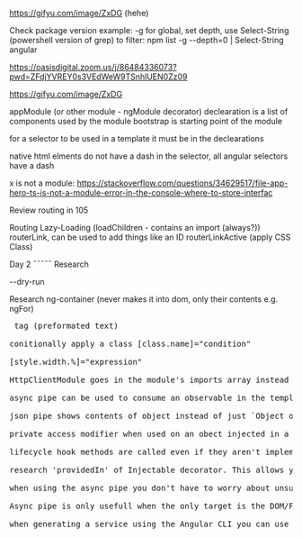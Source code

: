 https://gifyu.com/image/ZxDG (hehe)

Check package version example:
-g for global, set depth, use Select-String (powershell version of grep) to filter:
npm list -g --depth=0 | Select-String angular

https://oasisdigital.zoom.us/j/86484336073?pwd=ZFdjYVREY0s3VEdWeW9TSnhlUEN0Zz09

https://gifyu.com/image/ZxDG

appModule (or other module - ngModule decorator)
declearation is a list of components used by the module
bootstrap is starting point of the module

for a selector to be used in a template it must be in the declearations

native html elments do not have a dash in the selector, all angular selectors have a dash 

x is not a module:
https://stackoverflow.com/questions/34629517/file-app-hero-ts-is-not-a-module-error-in-the-console-where-to-store-interfac

Review routing in 105

Routing
Lazy-Loading (loadChildren - contains an import (always?))
routerLink, can be used to add things like an ID
routerLinkActive (apply CSS Class)

Day 2
¯¯¯¯¯
Research <router-outlet></router-outlet>

--dry-run

Research ng-container (never makes it into dom, only their contents e.g. ngFor)

<pre> tag (preformated text)

conitionally apply a class [class.name]="condition"

[style.width.%]="expression"

HttpClientModule goes in the module's imports array instead of the providers array

async pipe can be used to consume an observable in the template instead of subscribing in the TS

json pipe shows contents of object instead of just `Object object`

private access modifier when used on an obect injected in a component constructor is the same as creating a private field and allows the object to be used outside of the constructor.

lifecycle hook methods are called even if they aren't implemented!

research 'providedIn' of Injectable decorator. This allows you to skip listing the injectable (maybe a service) in the module's 'providers' array.

when using the async pipe you don't have to worry about unsubscribing since this will happen automatically as soon as the element consuming the observable is destroyed or removed from the DOM

Async pipe is only usefull when the only target is the DOM/Frontent, if it is to be consumed in the component and maybe passed somewhere else it might make more sense to manage the subscription manually.

when generating a service using the Angular CLI you can use a prefix just like we did when adding a component to a specific module (e.g. ng g component {moduleName}/{componentName}) similarly you can do `ng g service {folderName}/{serviceName}`